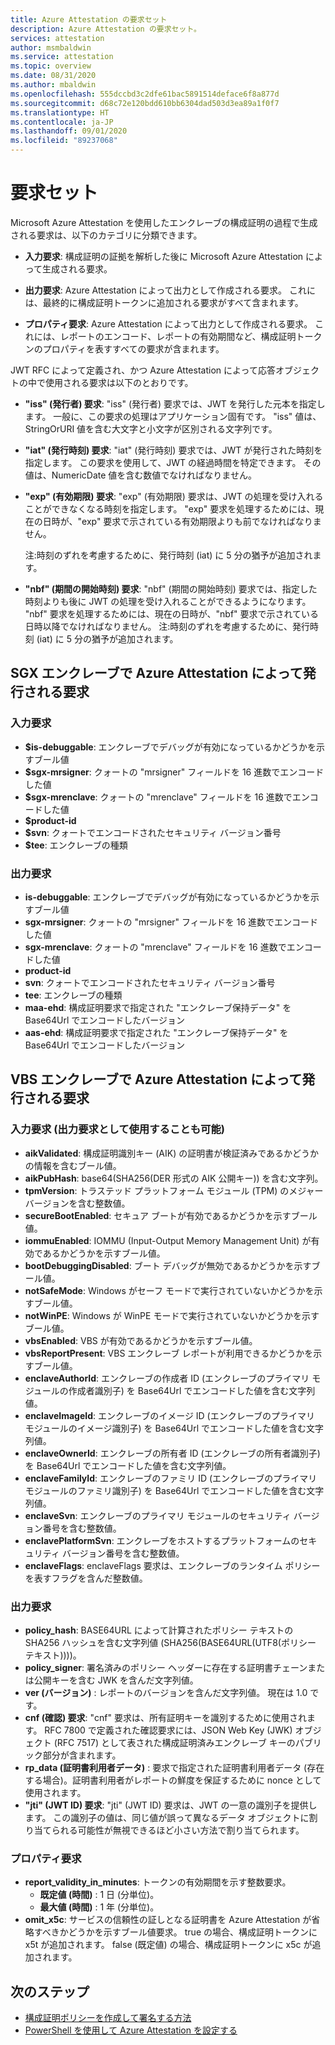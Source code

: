 ```yaml
---
title: Azure Attestation の要求セット
description: Azure Attestation の要求セット。
services: attestation
author: msmbaldwin
ms.service: attestation
ms.topic: overview
ms.date: 08/31/2020
ms.author: mbaldwin
ms.openlocfilehash: 555dccbd3c2dfe61bac5891514deface6f8a877d
ms.sourcegitcommit: d68c72e120bdd610bb6304dad503d3ea89a1f0f7
ms.translationtype: HT
ms.contentlocale: ja-JP
ms.lasthandoff: 09/01/2020
ms.locfileid: "89237068"
---
```

# <a name="claim-sets"></a>要求セット

Microsoft Azure Attestation を使用したエンクレーブの構成証明の過程で生成される要求は、以下のカテゴリに分類できます。

- **入力要求**: 構成証明の証拠を解析した後に Microsoft Azure Attestation によって生成される要求。

- **出力要求**: Azure Attestation によって出力として作成される要求。 これには、最終的に構成証明トークンに追加される要求がすべて含まれます。

- **プロパティ要求**: Azure Attestation によって出力として作成される要求。 これには、レポートのエンコード、レポートの有効期間など、構成証明トークンのプロパティを表すすべての要求が含まれます。

JWT RFC によって定義され、かつ Azure Attestation によって応答オブジェクトの中で使用される要求は以下のとおりです。

- **"iss" (発行者) 要求**: "iss" (発行者) 要求では、JWT を発行した元本を指定します。 一般に、この要求の処理はアプリケーション固有です。 "iss" 値は、StringOrURI 値を含む大文字と小文字が区別される文字列です。
- **"iat" (発行時刻) 要求**: "iat" (発行時刻) 要求では、JWT が発行された時刻を指定します。 この要求を使用して、JWT の経過時間を特定できます。 その値は、NumericDate 値を含む数値でなければなりません。
- **"exp" (有効期限) 要求**: "exp" (有効期限) 要求は、JWT の処理を受け入れることができなくなる時刻を指定します。 "exp" 要求を処理するためには、現在の日時が、"exp" 要求で示されている有効期限よりも前でなければなりません。

  注:時刻のずれを考慮するために、発行時刻 (iat) に 5 分の猶予が追加されます。
- **"nbf" (期間の開始時刻) 要求**: "nbf" (期間の開始時刻) 要求では、指定した時刻よりも後に JWT の処理を受け入れることができるようになります。 "nbf" 要求を処理するためには、現在の日時が、"nbf" 要求で示されている日時以降でなければなりません。
  注:時刻のずれを考慮するために、発行時刻 (iat) に 5 分の猶予が追加されます。

## <a name="claims-issued-by-azure-attestation-in-sgx-enclaves"></a>SGX エンクレーブで Azure Attestation によって発行される要求

### <a name="incoming-claims"></a>入力要求 

- **$is-debuggable**: エンクレーブでデバッグが有効になっているかどうかを示すブール値
- **$sgx-mrsigner**: クォートの "mrsigner" フィールドを 16 進数でエンコードした値
- **$sgx-mrenclave**: クォートの "mrenclave" フィールドを 16 進数でエンコードした値
- **$product-id**
- **$svn**: クォートでエンコードされたセキュリティ バージョン番号 
- **$tee**: エンクレーブの種類 

### <a name="outgoing-claims"></a>出力要求

- **is-debuggable**: エンクレーブでデバッグが有効になっているかどうかを示すブール値
- **sgx-mrsigner**: クォートの "mrsigner" フィールドを 16 進数でエンコードした値
- **sgx-mrenclave**: クォートの "mrenclave" フィールドを 16 進数でエンコードした値
- **product-id**
- **svn**: クォートでエンコードされたセキュリティ バージョン番号 
- **tee**: エンクレーブの種類 
- **maa-ehd**: 構成証明要求で指定された "エンクレーブ保持データ" を Base64Url でエンコードしたバージョン 
- **aas-ehd**: 構成証明要求で指定された "エンクレーブ保持データ" を Base64Url でエンコードしたバージョン 

## <a name="claims-issued-by-azure-attestation-in-vbs-enclaves"></a>VBS エンクレーブで Azure Attestation によって発行される要求

### <a name="incoming-claims-can-also-be-used-as-outgoing-claims"></a>入力要求 (出力要求として使用することも可能)

- **aikValidated**: 構成証明識別キー (AIK) の証明書が検証済みであるかどうかの情報を含むブール値。
- **aikPubHash**: base64(SHA256(DER 形式の AIK 公開キー)) を含む文字列。
- **tpmVersion**:  トラステッド プラットフォーム モジュール (TPM) のメジャー バージョンを含む整数値。
- **secureBootEnabled**: セキュア ブートが有効であるかどうかを示すブール値。
- **iommuEnabled**: IOMMU (Input-Output Memory Management Unit) が有効であるかどうかを示すブール値。
- **bootDebuggingDisabled**: ブート デバッグが無効であるかどうかを示すブール値。
- **notSafeMode**: Windows がセーフ モードで実行されていないかどうかを示すブール値。
- **notWinPE**: Windows が WinPE モードで実行されていないかどうかを示すブール値。
- **vbsEnabled**: VBS が有効であるかどうかを示すブール値。
- **vbsReportPresent**: VBS エンクレーブ レポートが利用できるかどうかを示すブール値。
- **enclaveAuthorId**: エンクレーブの作成者 ID (エンクレーブのプライマリ モジュールの作成者識別子) を Base64Url でエンコードした値を含む文字列値。
- **enclaveImageId**: エンクレーブのイメージ ID (エンクレーブのプライマリ モジュールのイメージ識別子) を Base64Url でエンコードした値を含む文字列値。
- **enclaveOwnerId**: エンクレーブの所有者 ID (エンクレーブの所有者識別子) を Base64Url でエンコードした値を含む文字列値。
- **enclaveFamilyId**: エンクレーブのファミリ ID (エンクレーブのプライマリ モジュールのファミリ識別子) を Base64Url でエンコードした値を含む文字列値。
- **enclaveSvn**: エンクレーブのプライマリ モジュールのセキュリティ バージョン番号を含む整数値。
- **enclavePlatformSvn**: エンクレーブをホストするプラットフォームのセキュリティ バージョン番号を含む整数値。
- **enclaveFlags**: enclaveFlags 要求は、エンクレーブのランタイム ポリシーを表すフラグを含んだ整数値。
  
### <a name="outgoing-claims"></a>出力要求

- **policy_hash**: BASE64URL によって計算されたポリシー テキストの SHA256 ハッシュを含む文字列値 (SHA256(BASE64URL(UTF8(ポリシー テキスト))))。
- **policy_signer**: 署名済みのポリシー ヘッダーに存在する証明書チェーンまたは公開キーを含む JWK を含んだ文字列値。
- **ver (バージョン)** : レポートのバージョンを含んだ文字列値。 現在は 1.0 です。
- **cnf (確認) 要求**: "cnf" 要求は、所有証明キーを識別するために使用されます。 RFC 7800 で定義された確認要求には、JSON Web Key (JWK) オブジェクト (RFC 7517) として表された構成証明済みエンクレーブ キーのパブリック部分が含まれます。
- **rp_data (証明書利用者データ)** : 要求で指定された証明書利用者データ (存在する場合)。証明書利用者がレポートの鮮度を保証するために nonce として使用されます。
- **"jti" (JWT ID) 要求**: "jti" (JWT ID) 要求は、JWT の一意の識別子を提供します。 この識別子の値は、同じ値が誤って異なるデータ オブジェクトに割り当てられる可能性が無視できるほど小さい方法で割り当てられます。

### <a name="property-claims"></a>プロパティ要求

- **report_validity_in_minutes**: トークンの有効期間を示す整数要求。
  - **既定値 (時間)** : 1 日 (分単位)。
  - **最大値 (時間)** : 1 年 (分単位)。
- **omit_x5c**: サービスの信頼性の証しとなる証明書を Azure Attestation が省略すべきかどうかを示すブール値要求。 true の場合、構成証明トークンに x5t が追加されます。 false (既定値) の場合、構成証明トークンに x5c が追加されます。

## <a name="next-steps"></a>次のステップ
- [構成証明ポリシーを作成して署名する方法](author-sign-policy.md)
- [PowerShell を使用して Azure Attestation を設定する](quickstart-powershell.md)
